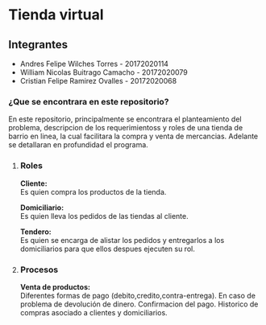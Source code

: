 <h1>Tienda virtual</h1>
<h2>Integrantes</h2>
<ul>
  <li>Andres Felipe Wilches Torres - 20172020114</li>
  <li>William Nicolas Buitrago Camacho - 20172020079</li>
  <li>Cristian Felipe Ramirez Ovalles - 20172020068</li>
</ul>
<h3>¿Que se encontrara en este repositorio?</h3>
<p>En este repositorio, principalmente se encontrara el planteamiento del problema, descripcion de los requerimientoss y roles de una tienda de barrio en linea, la cual facilitara la compra y venta de mercancias. Adelante se detallaran en profundidad el programa.</p>
<ol>
  <li><h3>Roles</h3></li>  
  <p><b>Cliente:</b></br>Es quien compra los productos de la tienda.</p>
  <p><b>Domiciliario:</b></br>Es quien lleva los pedidos de las tiendas al cliente.</p>
  <p><b>Tendero:</b></br>Es quien se encarga de alistar los pedidos y entregarlos a los domiciliarios para que ellos despues ejecuten su rol.</p>
  <li><h3>Procesos</h3></li>
  <p><b>Venta de productos:</b></br>Diferentes formas de pago (debito,credito,contra-entrega). En caso de problema de devoluci&oacuten de dinero. Confirmacion del pago. Historico de compras asociado a clientes y domiciliarios.</p>
</ol>
